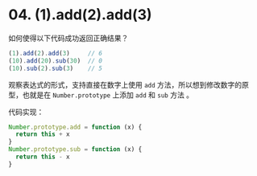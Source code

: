 # 04. (1).add(2).add(3)

如何使得以下代码成功返回正确结果？
```js
(1).add(2).add(3)     // 6
(10).add(20).sub(30)  // 0
(10).sub(2).sub(3)    // 5
```

观察表达式的形式，支持直接在数字上使用 `add` 方法，所以想到修改数字的原型，也就是在 `Number.prototype` 上添加 `add` 和 `sub` 方法 。

代码实现：
```js
Number.prototype.add = function (x) {
  return this + x
}
Number.prototype.sub = function (x) {
  return this - x
}
```
